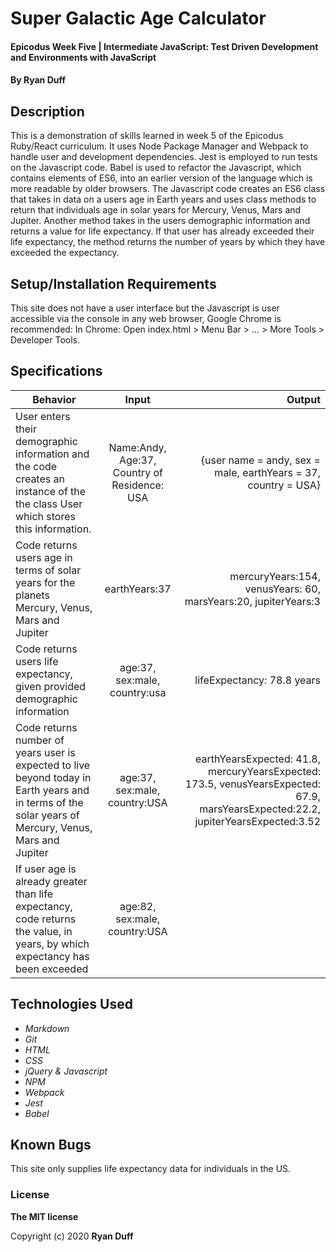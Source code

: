 # Super Galactic Age Calculator

#### Epicodus Week Five | Intermediate JavaScript: Test Driven Development and Environments with JavaScript 

#### By Ryan Duff

## Description
This is a demonstration of skills learned in week 5 of the Epicodus Ruby/React curriculum. It uses Node Package Manager and Webpack to handle user and development dependencies. Jest is employed to run tests on the Javascript code. Babel is used to refactor the Javascript, which contains elements of ES6, into an earlier version of the language which is more readable by older browsers. The Javascript code creates an ES6 class that takes in data on a users age in Earth years and uses class methods to return that individuals age in solar years for Mercury, Venus, Mars and Jupiter. Another method takes in the users demographic information and returns a value for life expectancy. If that user has already exceeded their life expectancy, the method returns the number of years by which they have exceeded the expectancy.


## Setup/Installation Requirements

This site does not have a user interface but the Javascript is user accessible via the console in any web browser, Google Chrome is recommended: In Chrome: Open index.html > Menu Bar > ... > More Tools > Developer Tools.

## Specifications

| Behavior       | Input         | Output  |
| ------------- |:-------------:| -----:|
| User enters their demographic information and the code creates an instance of the the class User which stores this information. | Name:Andy, Age:37, Country of Residence: USA | {user name = andy, sex = male, earthYears = 37, country = USA}|
| Code returns users age in terms of solar years for the planets Mercury, Venus, Mars and Jupiter | earthYears:37 | mercuryYears:154, venusYears: 60, marsYears:20, jupiterYears:3|
| Code returns users life expectancy, given provided demographic information | age:37, sex:male, country:usa| lifeExpectancy: 78.8 years|
| Code returns number of years user is expected to live beyond today in Earth years and in terms of the solar years of Mercury, Venus, Mars and Jupiter| age:37, sex:male, country:USA | earthYearsExpected: 41.8, mercuryYearsExpected: 173.5, venusYearsExpected: 67.9, marsYearsExpected:22.2, jupiterYearsExpected:3.52|
| If user age is already greater than life expectancy, code returns the value, in years, by which expectancy has been exceeded| age:82, sex:male, country:USA| 

## Technologies Used

* _Markdown_
* _Git_
* _HTML_
* _CSS_
* _jQuery & Javascript_
* _NPM_
* _Webpack_
* _Jest_
* _Babel_

## Known Bugs

This site only supplies life expectancy data for individuals in the US.

### License

**The MIT license**

Copyright (c) 2020 **Ryan Duff**
